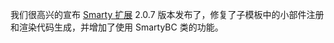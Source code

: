 我们很高兴的宣布 [Smarty 扩展](https://github.com/yiisoft/yii2-smarty) 2.0.7 版本发布了，修复了子模板中的小部件注册和渲染代码生成，并增加了使用 SmartyBC 类的功能。
